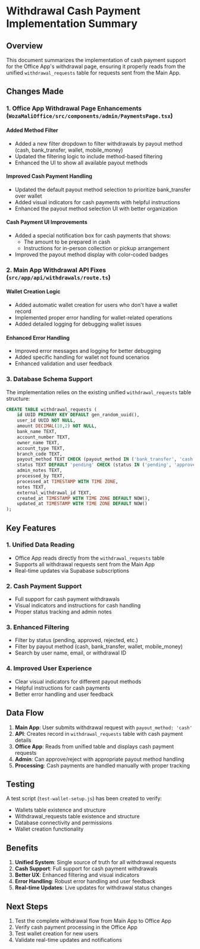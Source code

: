 # Withdrawal Cash Payment Implementation Summary

## Overview
This document summarizes the implementation of cash payment support for the Office App's withdrawal page, ensuring it properly reads from the unified `withdrawal_requests` table for requests sent from the Main App.

## Changes Made

### 1. Office App Withdrawal Page Enhancements (`WozaMaliOffice/src/components/admin/PaymentsPage.tsx`)

#### Added Method Filter
- Added a new filter dropdown to filter withdrawals by payout method (cash, bank_transfer, wallet, mobile_money)
- Updated the filtering logic to include method-based filtering
- Enhanced the UI to show all available payout methods

#### Improved Cash Payment Handling
- Updated the default payout method selection to prioritize bank_transfer over wallet
- Added visual indicators for cash payments with helpful instructions
- Enhanced the payout method selection UI with better organization

#### Cash Payment UI Improvements
- Added a special notification box for cash payments that shows:
  - The amount to be prepared in cash
  - Instructions for in-person collection or pickup arrangement
- Improved the payout method display with color-coded badges

### 2. Main App Withdrawal API Fixes (`src/app/api/withdrawals/route.ts`)

#### Wallet Creation Logic
- Added automatic wallet creation for users who don't have a wallet record
- Implemented proper error handling for wallet-related operations
- Added detailed logging for debugging wallet issues

#### Enhanced Error Handling
- Improved error messages and logging for better debugging
- Added specific handling for wallet not found scenarios
- Enhanced validation and user feedback

### 3. Database Schema Support

The implementation relies on the existing unified `withdrawal_requests` table structure:

```sql
CREATE TABLE withdrawal_requests (
    id UUID PRIMARY KEY DEFAULT gen_random_uuid(),
    user_id UUID NOT NULL,
    amount DECIMAL(10,2) NOT NULL,
    bank_name TEXT,
    account_number TEXT,
    owner_name TEXT,
    account_type TEXT,
    branch_code TEXT,
    payout_method TEXT CHECK (payout_method IN ('bank_transfer', 'cash', 'wallet', 'mobile_money')),
    status TEXT DEFAULT 'pending' CHECK (status IN ('pending', 'approved', 'processing', 'completed', 'rejected', 'cancelled')),
    admin_notes TEXT,
    processed_by TEXT,
    processed_at TIMESTAMP WITH TIME ZONE,
    notes TEXT,
    external_withdrawal_id TEXT,
    created_at TIMESTAMP WITH TIME ZONE DEFAULT NOW(),
    updated_at TIMESTAMP WITH TIME ZONE DEFAULT NOW()
);
```

## Key Features

### 1. Unified Data Reading
- Office App reads directly from the `withdrawal_requests` table
- Supports all withdrawal requests sent from the Main App
- Real-time updates via Supabase subscriptions

### 2. Cash Payment Support
- Full support for cash payment withdrawals
- Visual indicators and instructions for cash handling
- Proper status tracking and admin notes

### 3. Enhanced Filtering
- Filter by status (pending, approved, rejected, etc.)
- Filter by payout method (cash, bank_transfer, wallet, mobile_money)
- Search by user name, email, or withdrawal ID

### 4. Improved User Experience
- Clear visual indicators for different payout methods
- Helpful instructions for cash payments
- Better error handling and user feedback

## Data Flow

1. **Main App**: User submits withdrawal request with `payout_method: 'cash'`
2. **API**: Creates record in `withdrawal_requests` table with cash payment details
3. **Office App**: Reads from unified table and displays cash payment requests
4. **Admin**: Can approve/reject with appropriate payout method handling
5. **Processing**: Cash payments are handled manually with proper tracking

## Testing

A test script (`test-wallet-setup.js`) has been created to verify:
- Wallets table existence and structure
- Withdrawal_requests table existence and structure
- Database connectivity and permissions
- Wallet creation functionality

## Benefits

1. **Unified System**: Single source of truth for all withdrawal requests
2. **Cash Support**: Full support for cash payment withdrawals
3. **Better UX**: Enhanced filtering and visual indicators
4. **Error Handling**: Robust error handling and user feedback
5. **Real-time Updates**: Live updates for withdrawal status changes

## Next Steps

1. Test the complete withdrawal flow from Main App to Office App
2. Verify cash payment processing in the Office App
3. Test wallet creation for new users
4. Validate real-time updates and notifications
